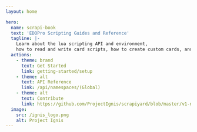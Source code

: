 ```yaml
---
layout: home

hero:
  name: scrapi-book
  text: 'EDOPro Scripting Guides and Reference'
  tagline: |-
    Learn about the lua scripting API and environment,
    how to read and write card scripts, how to create custom cards, and other EDOPro-adjacent topics.
  actions:
    - theme: brand
      text: Get Started
      link: getting-started/setup
    - theme: alt
      text: API Reference
      link: /api/namespaces/(Global)
    - theme: alt
      text: Contribute
      link: https://github.com/ProjectIgnis/scrapiyard/blob/master/v1-nification.md
  image:
    src: /ignis_logo.png
    alt: Project Ignis
---
```

